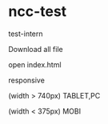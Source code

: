 # ncc-test
test-intern

Download all file 

open index.html

responsive 

(width > 740px) TABLET,PC


(width < 375px) MOBI
